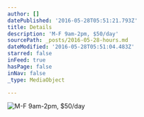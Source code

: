 ```yaml
---
author: []
datePublished: '2016-05-28T05:51:21.793Z'
title: Details
description: 'M-F 9am-2pm, $50/day'
sourcePath: _posts/2016-05-28-hours.md
dateModified: '2016-05-28T05:51:04.483Z'
starred: false
inFeed: true
hasPage: false
inNav: false
_type: MediaObject

---
```

![M-F 9am-2pm, $50/day](https://the-grid-user-content.s3-us-west-2.amazonaws.com/73647156-fc24-4e8d-b61c-1ea6ac93d473.jpg)